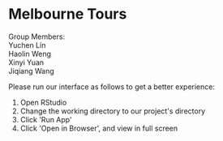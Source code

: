 # Melbourne Tours

Group Members:\
Yuchen Lin\
Haolin Weng\
Xinyi Yuan\
Jiqiang Wang

Please run our interface as follows to get a better experience:

1. Open RStudio
2. Change the working directory to our project's directory
3. Click 'Run App'
4. Click 'Open in Browser', and view in full screen

